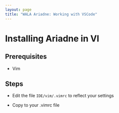 ```yaml
---
layout: page
title: "WALA Ariadne: Working with VSCode"
---
```


# Installing Ariadne in VI

## Prerequisites

* Vim

## Steps

* Edit the file `IDE/vim/.vimrc` to reflect your settings

* Copy to your .vimrc file

